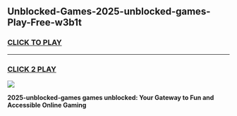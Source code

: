 
## Unblocked-Games-2025-unblocked-games-Play-Free-w3b1t
<h3>
<a href="https://premium76.site?title=2025-unblocked-games&ref=15A">CLICK TO PLAY</a></h3>
<hr>

<h3>
<a href="https://premium76.site?title=2025-unblocked-games&ref=15A">CLICK 2 PLAY</a>
  
</h3>

<a href="https://premium76.site?title=2025-unblocked-games&ref=15A"><img src="https://clearcache.store/games.png"></a>


**2025-unblocked-games games unblocked: Your Gateway to Fun and Accessible Online Gaming**
